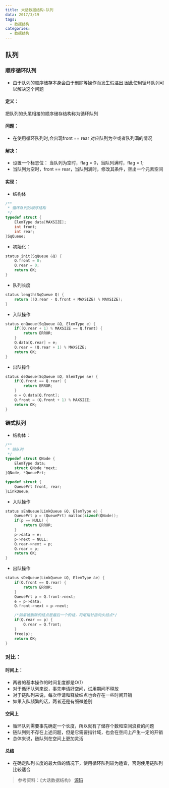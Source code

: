 ```yaml
---
title: 大话数据结构-队列
data: 2017/3/19
tags:
  - 数据结构
categories:
  - 数据结构
---
```


## 队列

### 顺序循环队列
* 由于队列的顺序储存本身会由于删除等操作而发生假溢出.因此使用循环队列可以解决这个问题
#### 定义：
把队列的头尾相接的顺序储存结构称为循环队列

#### 问题：
* 在使用循环队列时,会出现front == rear 对应队列为空或者队列满的情况

#### 解决：
* 设置一个标志位： 当队列为空时，flag = 0，当队列满时，flag = 1;
* 当队列为空时，front == rear，当队列满时，修改其条件，空出一个元素空间

<!-- more -->

#### 实现：
* 结构体

```c
/**
 * 循环队列的顺序结构
 */
typedef struct {
    ElemType data[MAXSIZE];
    int front;
    int rear;
}SqQueue;
```

* 初始化：

```c
status init(SqQueue &Q) {
    Q.front = 0;
    Q.rear = 0;
    return OK;
}
```

* 队列长度

```c
status length(SqQueue Q) {
    return ((Q.rear - Q.front + MAXSIZE) % MAXSIZE);
}
```

* 入队操作

```c
status enQueue(SqQueue &Q, ElemType e) {
    if((Q.rear + 1) % MAXSIZE == Q.front) {
        return ERROR;
    }
    Q.data[Q.rear] = e;
    Q.rear = (Q.rear + 1) % MAXSIZE;
    return OK;
}
```

* 出队操作

```c
status deQueue(SqQueue &Q, ElemType &e) {
    if(Q.front == Q.rear) {
        return ERROR;
    }
    e = Q.data[Q.front];
    Q.front = (Q.front + 1) % MAXSIZE;
    return OK;
}
```

### 链式队列

* 结构体：

```c
/**
 * 链队列
 */
typedef struct QNode {
    ElemType data;
    struct QNode *next;
}QNode, *QueuePrt;

typedef struct {
    QueuePrt front, rear;
}LinkQueue;
```

* 入队操作

```c
status sEnQueue(LinkQueue &Q, ElemType e) {
    QueuePrt p = (QueuePrt) malloc(sizeof(QNode));
    if(p == NULL) {
        return ERROR;
    }
    p->data = e;
    p->next = NULL;
    Q.rear->next = p;
    Q.rear = p;
    return OK;
}
```

* 出队操作

```c
status sDeQueue(LinkQueue &Q, ElemType &e) {
    if(Q.front == Q.rear) {
        return ERROR;
    }
    QueuePrt p = Q.front->next;
    e = p->data;
    Q.front->next = p->next;

    /*如果被删除的结点是最后一个的话，将尾指针指向头结点*/
    if(Q.rear == p) {
        Q.rear = Q.front;
    }
    free(p);
    return OK;
}
```

### 对比：

#### 时间上：
* 两者的基本操作的时间复度都是O(1)
* 对于循环队列来说，事先申请好空间，试用期间不释放
* 对于链队列来说，每次申请和释放结点也会存在一些时间开销
* 如果入队频繁的话，两者还是有细微差别

#### 空间上
* 循环队列需要事先确定一个长度，所以就有了储存个数和空间浪费的问题
* 链队列则不存在上述问题，但是它需要指针域，也会在空间上产生一定的开销
* 总体来说，链队列在空间上更加灵活

#### 总结
* 在确定队列长度的最大值的情况下，使用循环队列较为适宜，否则使用链队列比较适合

>参考资料：《大话数据结构》
[源码](https://github.com/cristianoro7/data-structure-practice)
